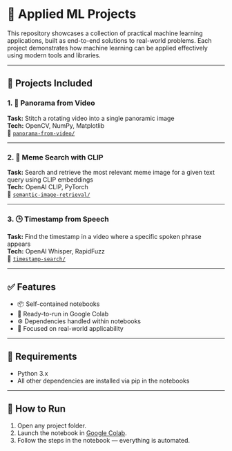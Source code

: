 # 🤖 Applied ML Projects

This repository showcases a collection of practical machine learning applications, built as end-to-end solutions to real-world problems. Each project demonstrates how machine learning can be applied effectively using modern tools and libraries.

---

## 📁 Projects Included

### 1. 🌄 Panorama from Video
**Task:** Stitch a rotating video into a single panoramic image  
**Tech:** OpenCV, NumPy, Matplotlib  
📂 [`panorama-from-video/`](./panorama-from-video)

---

### 2. 🧠 Meme Search with CLIP
**Task:** Search and retrieve the most relevant meme image for a given text query using CLIP embeddings  
**Tech:** OpenAI CLIP, PyTorch  
📂 [`semantic-image-retrieval/`](./semantic-image-retrieval)

---

### 3. 🕒 Timestamp from Speech
**Task:** Find the timestamp in a video where a specific spoken phrase appears  
**Tech:** OpenAI Whisper, RapidFuzz  
📂 [`timestamp-search/`](./timestamp-search)

---

## ✅ Features

- 📦 Self-contained notebooks  
- 🧪 Ready-to-run in Google Colab  
- ⚙️ Dependencies handled within notebooks  
- 🎯 Focused on real-world applicability

---

## 🔧 Requirements

- Python 3.x
- All other dependencies are installed via pip in the notebooks

---

## 🚀 How to Run

1. Open any project folder.
2. Launch the notebook in [Google Colab](https://colab.research.google.com/).
3. Follow the steps in the notebook — everything is automated.
